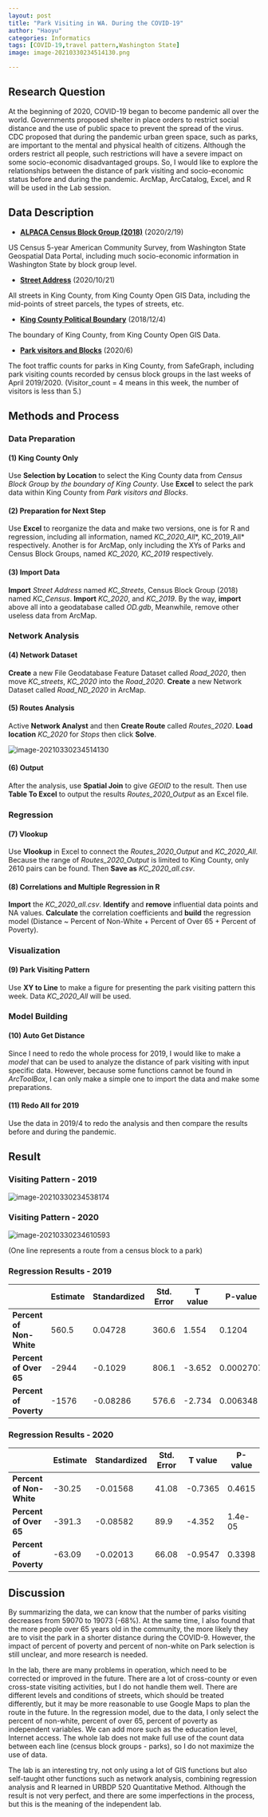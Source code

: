 ```yaml
---
layout: post
title: "Park Visiting in WA. During the COVID-19"
author: "Haoyu"
categories: Informatics
tags: [COVID-19,travel pattern,Washington State]
image: image-20210330234514130.png

---
```




## Research Question                         

At the beginning of 2020, COVID-19 began to become pandemic all over the world. Governments proposed shelter in place orders to restrict social distance and the use of public space to prevent the spread of the virus. CDC proposed that during the pandemic urban green space, such as parks, are important to the mental and physical health of citizens. Although the orders restrict all people, such restrictions will have a severe impact on some socio-economic disadvantaged groups. So, I would like to explore the relationships between the distance of park visiting and socio-economic status before and during the pandemic. ArcMap, ArcCatalog, Excel, and R will be used in the Lab session. 

## Data Description                             

* [**ALPACA Census Block Group (2018)**](https://geo.wa.gov/datasets/WSDOT::wsdot-alpaca-census-block-group-2018?geometry=-126.311%2C46.611%2C-118.609%2C47.916) (2020/2/19)

US Census 5-year American Community Survey, from Washington State Geospatial Data Portal, including much socio-economic information in Washington State by block group level. 

* [**Street Address**](https://gis-kingcounty.opendata.arcgis.com/datasets/street-address-st-address-line) (2020/10/21) 

All streets in King County, from King County Open GIS Data, including the mid-points of street parcels, the types of streets, etc. 

* [**King County Political Boundary**](https://gis-kingcounty.opendata.arcgis.com/datasets/king-county-political-boundary-no-waterbodies-kingco-area) (2018/12/4)

The boundary of King County, from King County Open GIS Data.

* [**Park visitors and Blocks**](https://www.safegraph.com/weekly-foot-traffic-patterns) (2020/6)

The foot traffic counts for parks in King County, from SafeGraph, including park visiting counts recorded by census block groups in the last weeks of April 2019/2020. (Visitor_count = 4 means in this week, the number of visitors is less than 5.)

## Methods and Process                     

### Data Preparation

#### (1)  King County Only

Use **Selection by Location** to select the King County data from *Census Block Group* by *the boundary of King County*. Use **Excel** to select the park data within King County from *Park visitors and Blocks*. 

#### (2)  Preparation for Next Step

Use **Excel** to reorganize the data and make two versions, one is for R and regression, including all information, named *KC_2020_All**, KC_2019_All* respectively. Another is for ArcMap, only including the XYs of Parks and Census Block Groups, named *KC_2020, KC_2019* respectively.

#### (3)  Import Data

**Import** *Street Address* named *KC_Streets*, Census Block Group (2018) named *KC_Census*. **Import** *KC_2020*, and *KC_2019*. By the way, **import** above all into a geodatabase called *OD.gdb*, Meanwhile, remove other useless data from ArcMap. 

### Network Analysis

####  (4)  Network Dataset

**Create** a new File Geodatabase Feature Dataset called *Road_2020*, then move *KC_streets*, *KC_2020* into the *Road_2020*. **Create** a new Network Dataset called *Road_ND_2020* in ArcMap.

#### (5)  Routes Analysis

Active **Network Analyst** and then **Create Route** called *Routes_2020*. **Load location** *KC_2020* for *Stops* then click **Solve**.

![image-20210330234514130](../assets/img/image-20210330234514130.png)

#### (6)  Output

After the analysis, use **Spatial Join** to give *GEOID* to the result. Then use **Table To Excel** to output the results *Routes_2020_Output* as an Excel file.

### Regression

#### (7)  Vlookup

Use **Vlookup** in Excel to connect the *Routes_2020_Output* and *KC_2020_All.* Because the range of *Routes_2020_Output* is limited to King County, only 2610 pairs can be found. Then **Save as** *KC_2020_all.csv*.

#### (8)  Correlations and Multiple Regression in R

**Import** the *KC_2020_all.csv*. **Identify** and **remove** influential data points and NA values. **Calculate** the correlation coefficients and **build** the regression model (Distance ~ Percent of Non-White + Percent of Over 65 + Percent of Poverty).

### Visualization

#### (9) Park Visiting Pattern

Use **XY to Line** to make a figure for presenting the park visiting pattern this week. Data *KC_2020_All* will be used.

### Model Building

#### (10) Auto Get Distance

Since I need to redo the whole process for 2019, I would like to make a *model* that can be used to analyze the distance of park visiting with input specific data. However, because some functions cannot be found in *ArcToolBox*, I can only make a simple one to import the data and make some preparations.

#### (11) Redo All for 2019

Use the data in 2019/4 to redo the analysis and then compare the results before and during the pandemic. 

## Result         

### Visiting Pattern - 2019                         

![image-20210330234538174](../assets/img/image-20210330234538174.png)

### Visiting Pattern - 2020 

![image-20210330234610593](../assets/img/image-20210330234610593.png)

(One line represents a route from a census block to a park)

### Regression Results - 2019

|                          | **Estimate** | **Standardized** | **Std. Error** | **T value** | **P-value** |
| ------------------------ | ------------ | ---------------- | -------------- | ----------- | ----------- |
| **Percent of Non-White** | 560.5        | 0.04728          | 360.6          | 1.554       | 0.1204      |
| **Percent of Over 65**   | -2944        | -0.1029          | 806.1          | -3.652      | 0.0002707   |
| **Percent of Poverty**   | -1576        | -0.08286         | 576.6          | -2.734      | 0.006348    |

### Regression Results - 2020

|                           | **Estimate** | **Standardized** | **Std. Error** | **T value** | **P-value** |
| ------------------------- | ------------ | ---------------- | -------------- | ----------- | ----------- |
| **Percent  of Non-White** | -30.25       | -0.01568         | 41.08          | -0.7365     | 0.4615      |
| **Percent of Over 65**    | -391.3       | -0.08582         | 89.9           | -4.352      | 1.4e-05     |
| **Percent of Poverty**    | -63.09       | -0.02013         | 66.08          | -0.9547     | 0.3398      |

## Discussion

By summarizing the data, we can know that the number of parks visiting decreases from 59070 to 19073 (-68%). At the same time, I also found that the more people over 65 years old in the community, the more likely they are to visit the park in a shorter distance during the COVID-9. However, the impact of percent of poverty and percent of non-white on Park selection is still unclear, and more research is needed.

In the lab, there are many problems in operation, which need to be corrected or improved in the future. There are a lot of cross-county or even cross-state visiting activities, but I do not handle them well. There are different levels and conditions of streets, which should be treated differently, but it may be more reasonable to use Google Maps to plan the route in the future. In the regression model, due to the data, I only select the percent of non-white, percent of over 65, percent of poverty as independent variables. We can add more such as the education level, Internet access. The whole lab does not make full use of the count data between each line (census block groups - parks), so I do not maximize the use of data.

The lab is an interesting try, not only using a lot of GIS functions but also self-taught other functions such as network analysis, combining regression analysis and R learned in URBDP 520 Quantitative Method. Although the result is not very perfect, and there are some imperfections in the process, but this is the meaning of the independent lab.

 
